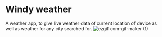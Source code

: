# Windy weather
A weather app, to give live weather data of current location of device as well as weather for any city searched for.
![ezgif com-gif-maker (1)](https://user-images.githubusercontent.com/69526660/125190285-f5e00c80-e259-11eb-8749-456b54a13888.gif)


 
